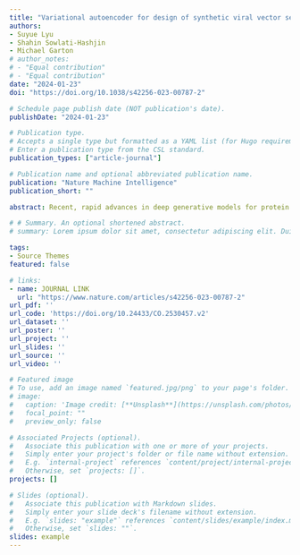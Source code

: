 ```yaml
---
title: "Variational autoencoder for design of synthetic viral vector serotypes"
authors:
- Suyue Lyu
- Shahin Sowlati-Hashjin
- Michael Garton
# author_notes:
# - "Equal contribution"
# - "Equal contribution"
date: "2024-01-23"
doi: "https://doi.org/10.1038/s42256-023-00787-2"

# Schedule page publish date (NOT publication's date).
publishDate: "2024-01-23"

# Publication type.
# Accepts a single type but formatted as a YAML list (for Hugo requirements).
# Enter a publication type from the CSL standard.
publication_types: ["article-journal"]

# Publication name and optional abbreviated publication name.
publication: "Nature Machine Intelligence"
publication_short: ""

abstract: Recent, rapid advances in deep generative models for protein design have focused on small proteins with lots of data. Such models perform poorly on large proteins with limited natural sequences, for instance, the capsid protein of adenoviruses and adeno-associated virus, which are common delivery vehicles for gene therapy. Generating synthetic viral vector serotypes could overcome the potent pre-existing immune responses that most gene therapy recipients exhibit—a consequence of previous environmental exposure. We present a variational autoencoder (ProteinVAE) that can generate synthetic viral vector serotypes without epitopes for pre-existing neutralizing antibodies. A pre-trained protein language model was incorporated into the encoder to improve data efficiency, and deconvolution-based upsampling was used for decoding to avoid degenerate repetition seen in long protein sequence generation. ProteinVAE is a compact generative model with just 12.4 million parameters and was efficiently trained on the limited natural sequences. Viral protein sequences generated were used to produce structures with thermodynamic stability and viral assembly capability indistinguishable from natural vector counterparts. ProteinVAE can be used to generate a broad range of synthetic serotype sequences without epitopes for pre-existing neutralizing antibodies in the human population, effectively addressing one of the major challenges of gene therapy. It could be used more broadly to generate different types of viral vector, and any large, therapeutically valuable proteins, where available data are sparse.

# # Summary. An optional shortened abstract.
# summary: Lorem ipsum dolor sit amet, consectetur adipiscing elit. Duis posuere tellus ac convallis placerat. Proin tincidunt magna sed ex sollicitudin condimentum.

tags:
- Source Themes
featured: false

# links:
- name: JOURNAL LINK
  url: "https://www.nature.com/articles/s42256-023-00787-2"
url_pdf: ''
url_code: 'https://doi.org/10.24433/CO.2530457.v2'
url_dataset: ''
url_poster: ''
url_project: ''
url_slides: ''
url_source: ''
url_video: ''

# Featured image
# To use, add an image named `featured.jpg/png` to your page's folder. 
# image:
#   caption: 'Image credit: [**Unsplash**](https://unsplash.com/photos/jdD8gXaTZsc)'
#   focal_point: ""
#   preview_only: false

# Associated Projects (optional).
#   Associate this publication with one or more of your projects.
#   Simply enter your project's folder or file name without extension.
#   E.g. `internal-project` references `content/project/internal-project/index.md`.
#   Otherwise, set `projects: []`.
projects: []

# Slides (optional).
#   Associate this publication with Markdown slides.
#   Simply enter your slide deck's filename without extension.
#   E.g. `slides: "example"` references `content/slides/example/index.md`.
#   Otherwise, set `slides: ""`.
slides: example
---
```


<!-- {{% callout note %}}
Click the *Cite* button above to demo the feature to enable visitors to import publication metadata into their reference management software.
{{% /callout %}}

{{% callout note %}}
Create your slides in Markdown - click the *Slides* button to check out the example.
{{% /callout %}}

Add the publication's **full text** or **supplementary notes** here. You can use rich formatting such as including [code, math, and images](https://docs.hugoblox.com/content/writing-markdown-latex/). -->
